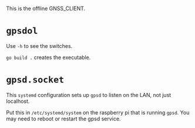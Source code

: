 This is the offline GNSS_CLIENT.

# `gpsdol`

Use `-h` to see the switches.

`go build .` creates the executable.

# `gpsd.socket`

This `systemd` configuration sets up `gpsd` to listen on the LAN, not just localhost.

Put this in `/etc/systemd/system` on the raspberry pi that is running `gpsd`.  You may need to reboot or restart the gpsd service.
